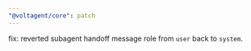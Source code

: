 ```yaml
---
"@voltagent/core": patch
---
```


fix: reverted subagent handoff message role from `user` back to `system`.
